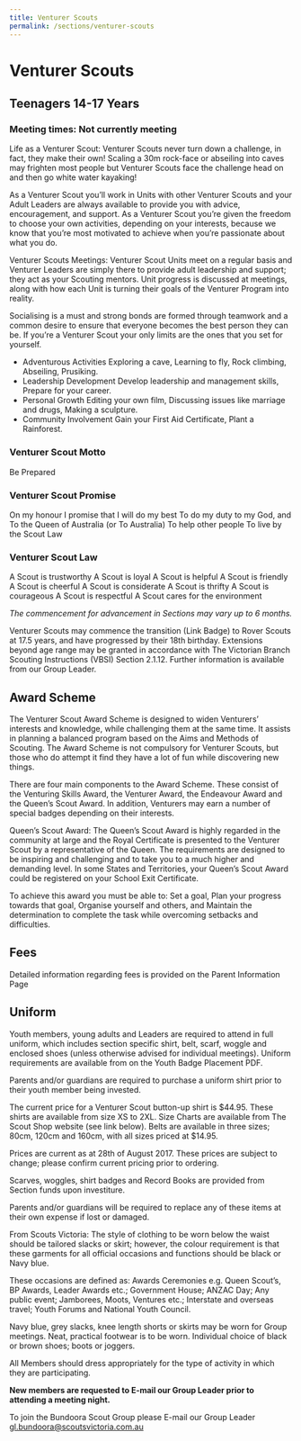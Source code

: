```yaml
---
title: Venturer Scouts
permalink: /sections/venturer-scouts
---
```


# Venturer Scouts
## Teenagers 14-17 Years
### Meeting times: Not currently meeting

Life as a Venturer Scout: Venturer Scouts never turn down a challenge, in fact, they make their own! Scaling a 30m rock-face or abseiling into caves may frighten most people but Venturer Scouts face the challenge head on and then go white water kayaking!

As a Venturer Scout you’ll work in Units with other Venturer Scouts and your Adult Leaders are always available to provide you with advice, encouragement, and support. As a Venturer Scout you’re given the freedom to choose your own activities, depending on your interests, because we know that you’re most motivated to achieve when you’re passionate about what you do.

Venturer Scouts Meetings: Venturer Scout Units meet on a regular basis and Venturer Leaders are simply there to provide adult leadership and support; they act as your Scouting mentors. Unit progress is discussed at meetings, along with how each Unit is turning their goals of the Venturer Program into reality.

Socialising is a must and strong bonds are formed through teamwork and a common desire to ensure that everyone becomes the best person they can be. If you’re a Venturer Scout your only limits are the ones that you set for yourself.

* Adventurous Activities
Exploring a cave, Learning to fly, Rock climbing, Abseiling, Prusiking.
* Leadership Development
Develop leadership and management skills, Prepare for your career.
* Personal Growth
Editing your own film, Discussing issues like marriage and drugs, Making a sculpture.
* Community Involvement
Gain your First Aid Certificate, Plant a Rainforest.

### Venturer Scout Motto
Be Prepared

### Venturer Scout Promise
On my honour
I promise that I will do my best
To do my duty to my God, and
To the Queen of Australia (or To Australia)
To help other people
To live by the Scout Law

### Venturer Scout Law
A Scout is trustworthy
A Scout is loyal
A Scout is helpful
A Scout is friendly
A Scout is cheerful
A Scout is considerate
A Scout is thrifty
A Scout is courageous
A Scout is respectful
A Scout cares for the environment

*The commencement for advancement in Sections may vary up to 6 months.*

Venturer Scouts may commence the transition (Link Badge) to Rover Scouts at 17.5 years, and have progressed by their 18th birthday. Extensions beyond age range may be granted in accordance with The Victorian Branch Scouting Instructions (VBSI) Section 2.1.12. Further information is available from our Group Leader.

## Award Scheme
The Venturer Scout Award Scheme is designed to widen Venturers’ interests and knowledge, while challenging them at the same time. It assists in planning a balanced program based on the Aims and Methods of Scouting. The Award Scheme is not compulsory for Venturer Scouts, but those who do attempt it find they have a lot of fun while discovering new things.

There are four main components to the Award Scheme. These consist of the Venturing Skills Award, the Venturer Award, the Endeavour Award and the Queen’s Scout Award. In addition, Venturers may earn a number of special badges depending on their interests.

Queen’s Scout Award: The Queen’s Scout Award is highly regarded in the community at large and the Royal Certificate is presented to the Venturer Scout by a representative of the Queen. The requirements are designed to be inspiring and challenging and to take you to a much higher and demanding level. In some States and Territories, your Queen’s Scout Award could be registered on your School Exit Certificate.

To achieve this award you must be able to: Set a goal, Plan your progress towards that goal, Organise yourself and others, and Maintain the determination to complete the task while overcoming setbacks and difficulties.

## Fees
Detailed information regarding fees is provided on the Parent Information Page

## Uniform
Youth members, young adults and Leaders are required to attend in full uniform, which includes section specific shirt, belt, scarf, woggle and enclosed shoes (unless otherwise advised for individual meetings). Uniform requirements are available from on the Youth Badge Placement PDF.

Parents and/or guardians are required to purchase a uniform shirt prior to their youth member being invested.

The current price for a Venturer Scout button-up shirt is $44.95. These shirts are available from size XS to 2XL. Size Charts are available from The Scout Shop website (see link below). Belts are available in three sizes; 80cm, 120cm and 160cm, with all sizes priced at $14.95.

Prices are current as at 28th of August 2017. These prices are subject to change; please confirm current pricing prior to ordering.

Scarves, woggles, shirt badges and Record Books are provided from Section funds upon investiture.

Parents and/or guardians will be required to replace any of these items at their own expense if lost or damaged.

From Scouts Victoria: The style of clothing to be worn below the waist should be tailored slacks or skirt; however, the colour requirement is that these garments for all official occasions and functions should be black or Navy blue.

These occasions are defined as: Awards Ceremonies e.g. Queen Scout’s, BP Awards, Leader Awards etc.; Government House; ANZAC Day; Any public event; Jamborees, Moots, Ventures etc.; Interstate and overseas travel; Youth Forums and National Youth Council.

Navy blue, grey slacks, knee length shorts or skirts may be worn for Group meetings. Neat, practical footwear is to be worn. Individual choice of black or brown shoes; boots or joggers.

All Members should dress appropriately for the type of activity in which they are participating.

**New members are requested to E-mail our Group Leader prior to attending a meeting night.**

To join the Bundoora Scout Group please E-mail our Group Leader gl.bundoora@scoutsvictoria.com.au